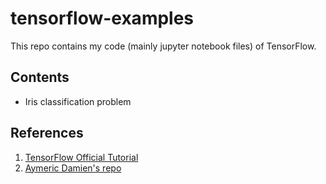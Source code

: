 # tensorflow-examples

This repo contains my code (mainly jupyter notebook files) of TensorFlow.

## Contents

* Iris classification problem

## References
1. [TensorFlow Official Tutorial](www.tensorflow.org/get_started/eager)
2. [Aymeric Damien's repo](https://github.com/aymericdamien/TensorFlow-Examples)
